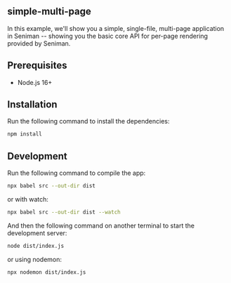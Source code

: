 ## simple-multi-page

In this example, we'll show you a simple, single-file, multi-page application in Seniman -- showing you the basic core API for per-page rendering provided by Seniman.

## Prerequisites
- Node.js 16+

## Installation

Run the following command to install the dependencies:

```bash
npm install
```

## Development

Run the following command to compile the app:

```bash
npx babel src --out-dir dist
```

or with watch:
```bash
npx babel src --out-dir dist --watch
```

And then the following command on another terminal to start the development server:

```bash
node dist/index.js
```

or using nodemon:
```bash
npx nodemon dist/index.js
```